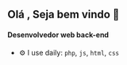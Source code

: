 ## Olá , Seja bem vindo 👋

#### Desenvolvedor web back-end 

- ⚙️ I use daily: `php`, `js`, `html`, `css`

